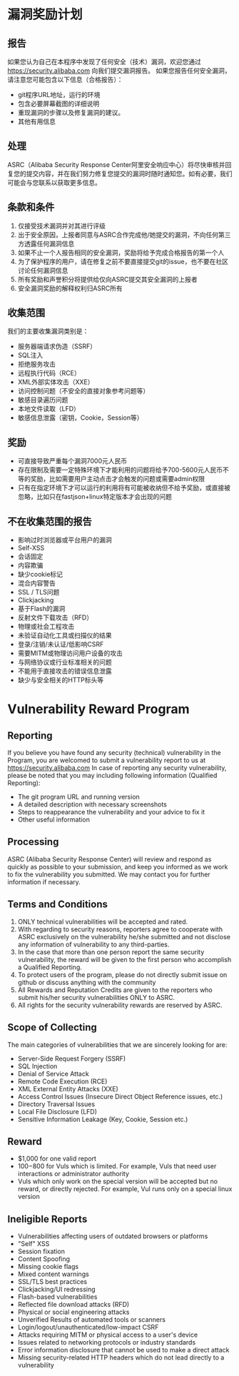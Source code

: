 # 漏洞奖励计划 
## 报告
如果您认为自己在本程序中发现了任何安全（技术）漏洞，欢迎您通过 https://security.alibaba.com 向我们提交漏洞报告。
如果您报告任何安全漏洞，请注意您可能包含以下信息（合格报告）：
* git程序URL地址，运行的环境
* 包含必要屏幕截图的详细说明
* 重现漏洞的步骤以及修复漏洞的建议。
* 其他有用信息

## 处理
ASRC（Alibaba Security Response Center阿里安全响应中心）将尽快审核并回复您的提交内容，并在我们努力修复您提交的漏洞时随时通知您。如有必要，我们可能会与您联系以获取更多信息。


## 条款和条件
1. 仅接受技术漏洞并对其进行评级
2. 出于安全原因，上报者同意与ASRC合作完成他/她提交的漏洞，不向任何第三方透露任何漏洞信息
3. 如果不止一个人报告相同的安全漏洞，奖励将给予完成合格报告的第一个人
4. 为了保护程序的用户，请在修复之前不要直接提交git的issue，也不要在社区讨论任何漏洞信息
5. 所有奖励和声誉积分将提供给仅向ASRC提交其安全漏洞的上报者
6. 安全漏洞奖励的解释权利归ASRC所有

## 收集范围
我们的主要收集漏洞类别是：
* 服务器端请求伪造（SSRF）
* SQL注入
* 拒绝服务攻击
* 远程执行代码（RCE）
* XML外部实体攻击（XXE）
* 访问控制问题（不安全的直接对象参考问题等）
* 敏感目录遍历问题
* 本地文件读取（LFD）
* 敏感信息泄露（密钥，Cookie，Session等）

## 奖励
* 可直接导致严重每个漏洞7000元人民币
* 存在限制及需要一定特殊环境下才能利用的问题将给予700-5600元人民币不等的奖励，比如需要用户主动点击才会触发的问题或需要admin权限
* 只有在指定环境下才可以运行的利用将有可能被收纳但不给予奖励，或直接被忽略，比如只在fastjson+linux特定版本才会出现的问题

## 不在收集范围的报告
* 影响过时浏览器或平台用户的漏洞
* Self-XSS
* 会话固定
* 内容欺骗
* 缺少cookie标记
* 混合内容警告
* SSL / TLS问题
* Clickjacking 
* 基于Flash的漏洞
* 反射文件下载攻击（RFD）
* 物理或社会工程攻击
* 未验证自动化工具或扫描仪的结果
* 登录/注销/未认证/低影响CSRF
* 需要MITM或物理访问用户设备的攻击
* 与网络协议或行业标准相关的问题
* 不能用于直接攻击的错误信息泄露
* 缺少与安全相关的HTTP标头等





# Vulnerability Reward Program
## Reporting
If you believe you have found any security (technical) vulnerability in the Program, you are welcomed to submit a vulnerability report to us at https://security.alibaba.com 
In case of reporting any security vulnerability, please be noted that you may including following information (Qualified Reporting):
* The git program URL and running version 
* A detailed description with necessary screenshots
* Steps to reappearance the vulnerability and your advice to fix it
* Other useful information


## Processing
ASRC (Alibaba Security Response Center) will review and respond as quickly as possible to your submission, and keep you informed as we work to fix the vulnerability you submitted. We may contact you for further information if necessary.


## Terms and Conditions
1. ONLY technical vulnerabilities will be accepted and rated.
2. With regarding to security reasons, reporters agree to cooperate with ASRC exclusively on the vulnerability he/she submitted and not disclose any information of vulnerability to any third-parties.
3. In the case that more than one person report the same security vulnerability, the reward will be given to the first person who accomplish a Qualified Reporting.
4. To protect users of the program, please do not directly submit issue on github or discuss anything with the community 
5. All Rewards and Reputation Credits are given to the reporters who submit his/her security vulnerabilities ONLY to ASRC.
6. All rights for the security vulnerability rewards are reserved by ASRC.

## Scope of Collecting
The main categories of vulnerabilities that we are sincerely looking for are:
* Server-Side Request Forgery (SSRF)
* SQL Injection
* Denial of Service Attack
* Remote Code Execution (RCE)
* XML External Entity Attacks (XXE)
* Access Control Issues (Insecure Direct Object Reference issues, etc.)
* Directory Traversal Issues
* Local File Disclosure (LFD)
* Sensitive Information Leakage (Key, Cookie, Session etc.)

## Reward
* $1,000 for one valid report
* $100-$800 for Vuls which is limited. For example, Vuls that need user interactions or administrator authority
* Vuls which only work on the special version will be accepted but no reward, or directly rejected. For example, Vul runs only on a special linux version

## Ineligible Reports
* Vulnerabilities affecting users of outdated browsers or platforms
* "Self" XSS
* Session fixation
* Content Spoofing
* Missing cookie flags
* Mixed content warnings
* SSL/TLS best practices
* Clickjacking/UI redressing
* Flash-based vulnerabilities
* Reflected file download attacks (RFD)
* Physical or social engineering attacks
* Unverified Results of automated tools or scanners
* Login/logout/unauthenticated/low-impact CSRF
* Attacks requiring MITM or physical access to a user's device
* Issues related to networking protocols or industry standards
* Error information disclosure that cannot be used to make a direct attack
* Missing security-related HTTP headers which do not lead directly to a vulnerability


